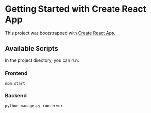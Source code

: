 # Getting Started with Create React App

This project was bootstrapped with [Create React App](https://github.com/facebook/create-react-app).

## Available Scripts

In the project directory, you can run:

### Frontend

`npm start`

### Backend

`python manage.py runserver
`